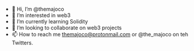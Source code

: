 - 👋 Hi, I’m @themajoco
- 👀 I’m interested in web3
- 🌱 I’m currently learning Solidity
- 💞️ I’m looking to collaborate on web3 projects
- 📫 How to reach me themajoco@protonmail.com or @the_majoco on teh Twitters.

<!---
themajoco/themajoco is a ✨ special ✨ repository because its `README.md` (this file) appears on your GitHub profile.
You can click the Preview link to take a look at your changes.
--->
